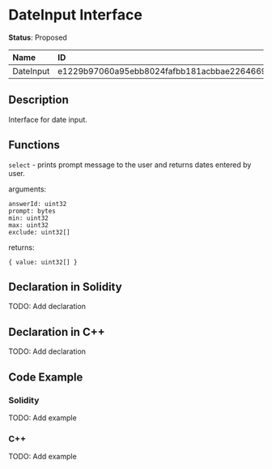 
# DateInput Interface

**Status**: Proposed

| Name        | ID                                                                |
| :---------- | :---------------------------------------------------------------- |
| DateInput | e1229b97060a95ebb8024fafbb181acbbae2264669c2b43928b350bf830ae038  |


## Description

Interface for date input.

## Functions

`select` - prints prompt message to the user and returns dates entered by user.

arguments:

	answerId: uint32
    prompt: bytes
    min: uint32
    max: uint32
    exclude: uint32[]

returns:

	{ value: uint32[] }

## Declaration in Solidity

TODO: Add declaration

## Declaration in C++

TODO: Add declaration

## Code Example

### Solidity

TODO: Add example

### C++

TODO: Add example
